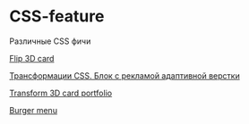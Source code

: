 # CSS-feature
Различные CSS фичи 

[Flip 3D card](https://zet777.github.io/css-feature/css_Flip3D-card.html)

[Трансформации CSS. Блок с рекламой адаптивной верстки](https://zet777.github.io/css-feature/css_Transform.html)

[Transform 3D card portfolio](https://zet777.github.io/css-feature/Transform_3D_card_portfolio.html)

[Burger menu](https://zet777.github.io/css-feature/burger_menu.html)
